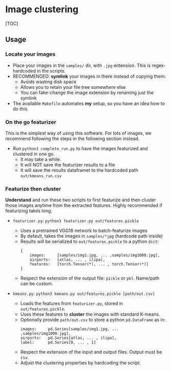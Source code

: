 # Image clustering

[TOC]

## Usage

### Locate your images

- Place your images in the `samples/` dir, with `.jpg` entension. This is regex-hardcoded in the scripts.
- RECOMMENDED: **symlink** your images in there instead of copying them:
  - Avoids wasting disk space 
  - Allows you to retain your file tree somewhere else
  - You can fake-change the image extension by renaming just the symlink
- The available `Makefile` automates **my** setup, so you have an idea how to do this. 


### On the go featurizer
This is the simplest way of using this software. For lots of images, we recommend following the steps in the following section instead.

- Run `python3 complete_run.py` to have the images featurized and clustered in one go. 
  - It may take a while. 
  - It will NOT save the featurizer results to a file
  - It will save the results dataframet to the hardcoded path `out/kmeans_run.csv` 



### Featurize then cluster
**Understand** and run these two scripts to first featurize and then cluster those images anytime from the extracted features. Highly recommended if featurizing takes long.

- `featurizer.py`:  `python3 featurizer.py out/features.pickle`
  - Uses a pretrained VGG18 network to batch-featurize images
  - By default, takes the images in `samples/*jpg` (hardcode path inside)
  - Results will be serialized to `out/features.pickle` to a python `dict`:
    ```
    {
        images:     [samples/img1.jpg, ... ,samples/img1000.jpg],
        airports:   [atlas, ... , ilipa],
        features:   [torch.Tensor(*), ... , torch.Tensor(*)]
    }
    ```
  - Respect the extension of the output file: `pickle` or `pkl`. Name/path can be custom.


- `kmeans.py`:  `python3 kmeans.py out/features.pickle [path/out.csv]`
  - Loads the features from `featurizer.py`, stored in `out/features.pickle`.
  - Uses these features to **cluster** the images with standard K-means.
  - Optionally provide `path/out.csv` to store a python `pd.DataFrame` as in:
    ```
    images:     pd.Series[samples/img1.jpg, ... ,samples/img1000.jpg],
    airports:   pd.Series[atlas, ... , ilipa],
    label:      pd.Series[0, ... , 1]
    ```
  - Respect the extension of the input and output files. Output must be `csv`.
  - Adjust the clustering properties by hardcoding the script.


